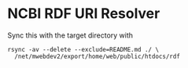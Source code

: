 # NCBI RDF URI Resolver

Sync this with the target directory with 
 
    rsync -av --delete --exclude=README.md ./ \
      /net/mwebdev2/export/home/web/public/htdocs/rdf
    